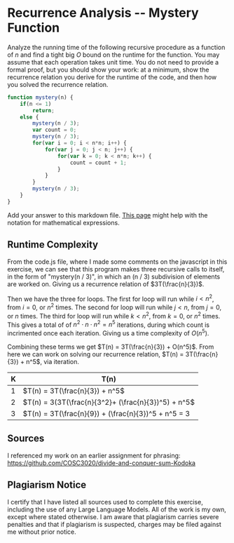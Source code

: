 # Recurrence Analysis -- Mystery Function

Analyze the running time of the following recursive procedure as a function of
$n$ and find a tight big $O$ bound on the runtime for the function. You may
assume that each operation takes unit time. You do not need to provide a formal
proof, but you should show your work: at a minimum, show the recurrence relation
you derive for the runtime of the code, and then how you solved the recurrence
relation.

```javascript
function mystery(n) {
    if(n <= 1)
        return;
    else {
        mystery(n / 3);
        var count = 0;
        mystery(n / 3);
        for(var i = 0; i < n*n; i++) {
            for(var j = 0; j < n; j++) {
                for(var k = 0; k < n*n; k++) {
                    count = count + 1;
                }
            }
        }
        mystery(n / 3);
    }
}
```

Add your answer to this markdown file. [This
page](https://docs.github.com/en/get-started/writing-on-github/working-with-advanced-formatting/writing-mathematical-expressions)
might help with the notation for mathematical expressions.

## Runtime Complexity

From the code.js file, where I made some comments on the javascript in this
exercise, we can see that this program makes three recursive calls to itself,
in the form of "mystery(n / 3)", in which an (n / 3) subdivision of elements
are worked on. Giving us a recurrence relation of $3T(\frac{n}{3})$.  

Then we have the three for loops. The first for loop will run
while $i < n^2$, from $i = 0$, or $n^2$ times. The second for loop will run
while $j < n$, from $j = 0$, or $n$ times. The third for loop will run while
$k < n^2$, from $k = 0$, or $n^2$ times. This gives a total of of $n^2 \cdot
n \cdot n^2 = n^5$ iterations, during which count is incrimented once each
iteration. Giving us a time complexity of $O(n^5)$.  

Combining these terms we get $T(n) = 3T(\frac{n}{3}) + O(n^5)$. From here we
can work on solving our recurrence relation, $T(n) = 3T(\frac{n}{3}) + n^5$,
via iteration.  

| K | T(n) |
| - | ---- |
| 1 | $T(n) = 3T(\frac{n}{3}) + n^5$ |
| 2 | $T(n) = 3(3T(\frac{n}{3^2}+ (\frac{n}{3})^5) + n^5$|
| 3 | $T(n) = 3T(\frac{n}{9}) + (\frac{n}{3})^5 + n^5 = 3

## Sources

I referenced my work on an earlier assignment for phrasing:
https://github.com/COSC3020/divide-and-conquer-sum-Kodoka

## Plagiarism Notice

I certify that I have listed all sources used to complete this exercise, including the use of any Large Language Models. All of the work is my own, except where stated otherwise. I am aware that plagiarism carries severe penalties and that if plagiarism is suspected, charges may be filed against me without prior notice.
